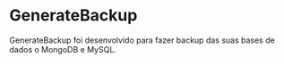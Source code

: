 # GenerateBackup
GenerateBackup  foi desenvolvido para fazer backup das suas bases de dados o MongoDB e MySQL.
